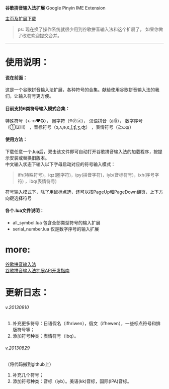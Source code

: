 __谷歌拼音输入法扩展__ Google Pinyin IME Extension

[主页及扩展下载](https://github.com/NodeWee/Google_Pinyin_IME_extension/wiki)

> ps: 现在换了操作系统就很少用到谷歌拼音输入法和这个扩展了。 如果你做了改进欢迎提交合并。

***

使用说明：
=================================================
#### 说在前面：  
这是一个谷歌拼音输入法扩展，各种符号的合集。献给使用谷歌拼音输入法的我们，让输入符号更方便。  

#### 目前支持6类符号输入模式合集：  
特殊符号（←☜❤✪）， 圈字符（®㊣ⓐ）， 汉语拼音（āíǚ）， 数字序号（①⑵Ⅲ） ，音标符号（ɔ,ʌ,ə,ɛ,ʃ,ʧ,ʒ,ʤ）  ，表情符号（≧ω≦）

#### 使用方法：  
下载任意一个.lua后，双击该文件即可自动打开谷歌拼音输入法的加载程序，按提示安装或替换旧版本。  
中文输入状态下输入以下字母启动对应的符号输入模式：

> ifh(特殊符号)，iqz(圈字符)，ipy(拼音字符)，iyb(音标符号)，ixh(序号字符)  ，ibq(表情符号)  

符号输入模式下，除了用鼠标点选，还可以按PageUp和PageDown翻页，上下方向键选择符号

#### 各个.lua文件说明：  
+	all_symbol.lua 包含全部类型符号的输入扩展
+	serial_number.lua 仅是数字序号的输入扩展


more:
=====
[谷歌拼音输入法](http://www.google.com/intl/zh-CN/ime/pinyin/)  
[谷歌拼音输入法扩展API开发指南](http://www.google.com/intl/zh-CN/ime/pinyin/api.html)  



更新日志：
=================================================
###### v.20130910
1. 补充更多符号：日语假名（ifhriwen），俄文（ifhewen），一些标点符号和排版符号等；
2. 添加符号种类：表情符号（ibq）。

###### v.20130829
（将代码搬到github上）  
1. 补充几个符号；  
2. 添加符号种类：音标（iyb）。美语(kk)音标，国际(IPA)音标。

